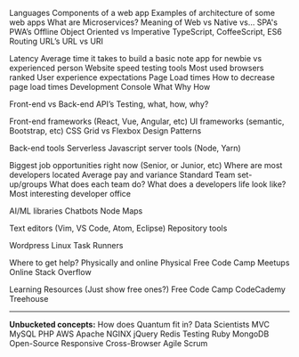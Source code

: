 Languages
Components of a web app
Examples of architecture of some web apps
What are Microservices?
Meaning of Web vs Native vs…
SPA's
PWA’s
Offline
Object Oriented vs Imperative
TypeScript, CoffeeScript, ES6
Routing
URL’s
URL vs URI

Latency
Average time it takes to build a basic note app for newbie vs experienced person
Website speed testing tools
Most used browsers ranked
User experience expectations
    Page Load times
How to decrease page load times
Development Console
    What
    Why
    How

Front-end vs Back-end
API’s
Testing, what, how, why?

Front-end frameworks (React, Vue, Angular, etc)
UI frameworks (semantic, Bootstrap, etc)
CSS Grid vs Flexbox
Design Patterns

Back-end tools
Serverless
Javascript server tools (Node, Yarn)

Biggest job opportunities right now (Senior, or Junior, etc)
Where are most developers located
Average pay and variance
Standard Team set-up/groups
What does each team do?
What does a developers life look like?
Most interesting developer office

AI/ML libraries
Chatbots
Node Maps

Text editors (Vim, VS Code, Atom, Eclipse)
Repository tools

Wordpress
Linux
Task Runners

Where to get help? Physically and online
    Physical
        Free Code Camp Meetups
    Online
        Stack Overflow

Learning Resources (Just show free ones?)
    Free Code Camp
    CodeCademy
    Treehouse


********

**Unbucketed concepts:**
How does Quantum fit in?
Data Scientists
MVC
MySQL
PHP
AWS
Apache
NGINX
jQuery
Redis
Testing
Ruby
MongoDB
Open-Source
Responsive
Cross-Browser
Agile Scrum
